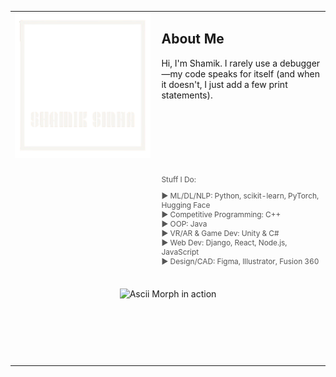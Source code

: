 <table>
  <tr>
    <td valign="top">
      <img src="logo.png" alt="My Logo" width="900">
    </td>
    <td valign="top" style="padding-left: 10px; display: flex; flex-direction: column; justify-content: space-between; height: 100%;">
      <div>
        <h2>About Me</h2>
        <p>
          Hi, I'm Shamik. I rarely use a debugger—my code speaks for itself (and when it doesn't, I just add a few print statements).
        </p>
      </div>
      <br><br>
      <br><br>
      <br>
      <div>
          <p style="font-size: 0.85em; color: #555; text-align: left; margin-top: 20px;">Stuff I Do:</p>
          <p style="font-size: 0.85em; color: #555; text-align: left;">
              ▶ ML/DL/NLP: Python, scikit-learn, PyTorch, Hugging Face <br>
              ▶ Competitive Programming: C++ <br>
              ▶ OOP: Java <br>
              ▶ VR/AR & Game Dev: Unity & C# <br>
              ▶ Web Dev: Django, React, Node.js, JavaScript <br>
              ▶ Design/CAD: Figma, Illustrator, Fusion 360
          </p>
      </div>
    </td>
  </tr>
  <tr>
    <td colspan="2" style="text-align: center; padding: 20px;">
      <!-- Container to crop the GIF to a specific rectangle -->
      <div style="width: 400px; height: 100px; overflow: hidden; display: inline-block;">
        <img src="https://s3.amazonaws.com/tholman.com/static-assets/ascii-morph-demo.gif" alt="Ascii Morph in action" style="width: 100%;">
      </div>
    </td>
  </tr>
</table>

